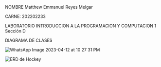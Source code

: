 
NOMBRE Matthew Emmanuel Reyes Melgar

CARNE: 202202233

LABORATORIO INTRODUCCION A LA PROGRAMACION Y COMPUTACION 1 Sección D

DIAGRAMA DE CLASES

![WhatsApp Image 2023-04-12 at 10 27 31 PM](https://user-images.githubusercontent.com/69548347/236270921-4c4a7998-9050-49c6-831f-d6b0c6d57e70.jpeg)


![ERD de Hockey](https://user-images.githubusercontent.com/69548347/236277227-3c69c3a8-67e7-4d5e-aaab-2dee0396dea3.jpeg)

